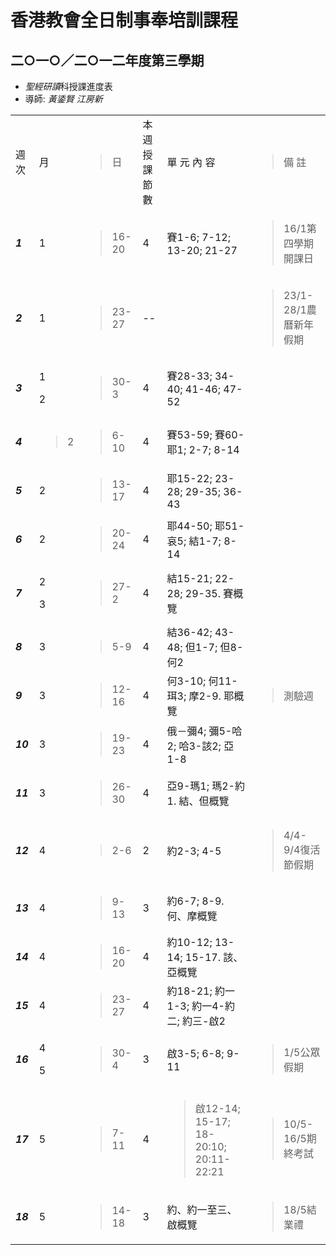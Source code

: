 ---
---

# 香港教會全日制事奉培訓課程

## 二○一○／二○一二年度第三學期

- *聖經研讀*科授課進度表
- 導師: *黃鋈賢 江房新*

<table>
<tbody>
<tr class="odd">
<td>週次</td>
<td>月</td>
<td><blockquote>
<p>日</p>
</blockquote></td>
<td>本週授課節數</td>
<td>單 元 內 容</td>
<td><blockquote>
<p>備 註</p>
</blockquote></td>
</tr>
<tr class="even">
<td><em><strong>1</strong></em></td>
<td>1</td>
<td><blockquote>
<p>16-20</p>
</blockquote></td>
<td>4</td>
<td>賽1-6; 7-12; 13-20; 21-27</td>
<td><blockquote>
<p>16/1第四學期開課日</p>
</blockquote></td>
</tr>
<tr class="odd">
<td><em><strong>2</strong></em></td>
<td>1</td>
<td><blockquote>
<p>23-27</p>
</blockquote></td>
<td>--</td>
<td></td>
<td><blockquote>
<p>23/1-28/1農曆新年假期</p>
</blockquote></td>
</tr>
<tr class="even">
<td><em><strong>3</strong></em></td>
<td><p>1</p>
<p>2</p></td>
<td><blockquote>
<p>30-3</p>
</blockquote></td>
<td>4</td>
<td>賽28-33; 34-40; 41-46; 47-52</td>
<td></td>
</tr>
<tr class="odd">
<td><em><strong>4</strong></em></td>
<td><blockquote>
<p>2</p>
</blockquote></td>
<td><blockquote>
<p>6-10</p>
</blockquote></td>
<td>4</td>
<td>賽53-59; 賽60-耶1; 2-7; 8-14</td>
<td></td>
</tr>
<tr class="even">
<td><em><strong>5</strong></em></td>
<td>2</td>
<td><blockquote>
<p>13-17</p>
</blockquote></td>
<td>4</td>
<td>耶15-22; 23-28; 29-35; 36-43</td>
<td></td>
</tr>
<tr class="odd">
<td><em><strong>6</strong></em></td>
<td>2</td>
<td><blockquote>
<p>20-24</p>
</blockquote></td>
<td>4</td>
<td>耶44-50; 耶51-哀5; 結1-7; 8-14</td>
<td></td>
</tr>
<tr class="even">
<td><em><strong>7</strong></em></td>
<td><p>2</p>
<p>3</p></td>
<td><blockquote>
<p>27-2</p>
</blockquote></td>
<td>4</td>
<td>結15-21; 22-28; 29-35. 賽概覽</td>
<td></td>
</tr>
<tr class="odd">
<td><em><strong>8</strong></em></td>
<td>3</td>
<td><blockquote>
<p>5-9</p>
</blockquote></td>
<td>4</td>
<td>結36-42; 43-48; 但1-7; 但8-何2</td>
<td></td>
</tr>
<tr class="even">
<td><em><strong>9</strong></em></td>
<td>3</td>
<td><blockquote>
<p>12-16</p>
</blockquote></td>
<td>4</td>
<td>何3-10; 何11-珥3; 摩2-9. 耶概覽</td>
<td><blockquote>
<p>測驗週</p>
</blockquote></td>
</tr>
<tr class="odd">
<td><em><strong>10</strong></em></td>
<td>3</td>
<td><blockquote>
<p>19-23</p>
</blockquote></td>
<td>4</td>
<td>俄－彌4; 彌5-哈2; 哈3-該2; 亞1-8</td>
<td></td>
</tr>
<tr class="even">
<td><em><strong>11</strong></em></td>
<td>3</td>
<td><blockquote>
<p>26-30</p>
</blockquote></td>
<td>4</td>
<td>亞9-瑪1; 瑪2-約1. 結、但概覽</td>
<td></td>
</tr>
<tr class="odd">
<td><em><strong>12</strong></em></td>
<td>4</td>
<td><blockquote>
<p>2-6</p>
</blockquote></td>
<td>2</td>
<td>約2-3; 4-5</td>
<td><blockquote>
<p>4/4-9/4復活節假期</p>
</blockquote></td>
</tr>
<tr class="even">
<td><em><strong>13</strong></em></td>
<td>4</td>
<td><blockquote>
<p>9-13</p>
</blockquote></td>
<td>3</td>
<td>約6-7; 8-9. 何、摩概覽</td>
<td></td>
</tr>
<tr class="odd">
<td><em><strong>14</strong></em></td>
<td>4</td>
<td><blockquote>
<p>16-20</p>
</blockquote></td>
<td>4</td>
<td>約10-12; 13-14; 15-17. 該、亞概覽</td>
<td></td>
</tr>
<tr class="even">
<td><em><strong>15</strong></em></td>
<td>4</td>
<td><blockquote>
<p>23-27</p>
</blockquote></td>
<td>4</td>
<td>約18-21; 約一1-3; 約一4-約二; 約三-啟2</td>
<td></td>
</tr>
<tr class="odd">
<td><em><strong>16</strong></em></td>
<td><p>4</p>
<p>5</p></td>
<td><blockquote>
<p>30-4</p>
</blockquote></td>
<td>3</td>
<td>啟3-5; 6-8; 9-11</td>
<td><blockquote>
<p>1/5公眾假期</p>
</blockquote></td>
</tr>
<tr class="even">
<td><em><strong>17</strong></em></td>
<td>5</td>
<td><blockquote>
<p>7-11</p>
</blockquote></td>
<td>4</td>
<td><blockquote>
<p>啟12-14; 15-17; 18-20:10; 20:11-22:21</p>
</blockquote></td>
<td><blockquote>
<p>10/5-16/5期終考試</p>
</blockquote></td>
</tr>
<tr class="odd">
<td><em><strong>18</strong></em></td>
<td>5</td>
<td><blockquote>
<p>14-18</p>
</blockquote></td>
<td>3</td>
<td>約、約一至三、啟概覽</td>
<td><blockquote>
<p>18/5結業禮</p>
</blockquote></td>
</tr>
</tbody>
</table>
